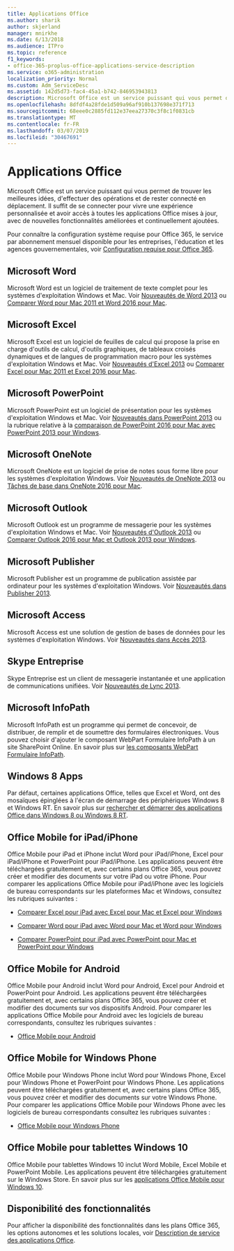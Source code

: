 ```yaml
---
title: Applications Office
ms.author: sharik
author: skjerland
manager: mnirkhe
ms.date: 6/13/2018
ms.audience: ITPro
ms.topic: reference
f1_keywords:
- office-365-proplus-office-applications-service-description
ms.service: o365-administration
localization_priority: Normal
ms.custom: Adm_ServiceDesc
ms.assetid: 142d5d73-fac4-45a1-b742-846953943813
description: Microsoft Office est un service puissant qui vous permet de trouver les meilleures idées, d'effectuer des opérations et de rester connecté en déplacement. Il suffit de se connecter pour vivre une expérience personnalisée et avoir accès à toutes les applications Office mises à jour, avec de nouvelles fonctionnalités améliorées et continuellement ajoutées.
ms.openlocfilehash: 8dfdf4a28fde1d509a96af910b137698e371f713
ms.sourcegitcommit: 68eee0c2885fd112e37eea27370c3f8c1f0831cb
ms.translationtype: MT
ms.contentlocale: fr-FR
ms.lasthandoff: 03/07/2019
ms.locfileid: "30467691"
---
```

# <a name="office-applications"></a>Applications Office

Microsoft Office est un service puissant qui vous permet de trouver les meilleures idées, d'effectuer des opérations et de rester connecté en déplacement. Il suffit de se connecter pour vivre une expérience personnalisée et avoir accès à toutes les applications Office mises à jour, avec de nouvelles fonctionnalités améliorées et continuellement ajoutées. 
  
Pour connaître la configuration système requise pour Office 365, le service par abonnement mensuel disponible pour les entreprises, l'éducation et les agences gouvernementales, voir [Configuration requise pour Office 365](https://products.office.com/office-system-requirements/#Office365forBEG).
  
## <a name="microsoft-word"></a>Microsoft Word
<a name="bkmk_Word"> </a>

Microsoft Word est un logiciel de traitement de texte complet pour les systèmes d'exploitation Windows et Mac. Voir [Nouveautés de Word 2013](http://go.microsoft.com/fwlink/p/?LinkId=271679) ou [Comparer Word pour Mac 2011 et Word 2016 pour Mac](https://support.office.com/en-us/article/Compare-Word-for-Mac-2011-with-Word-2016-for-Mac-ac41aed9-3d23-48de-8474-31515e29c48c).
  
## <a name="microsoft-excel"></a>Microsoft Excel
<a name="bkmk_Excel"> </a>

Microsoft Excel est un logiciel de feuilles de calcul qui propose la prise en charge d'outils de calcul, d'outils graphiques, de tableaux croisés dynamiques et de langues de programmation macro pour les systèmes d'exploitation Windows et Mac. Voir [Nouveautés d'Excel 2013](http://go.microsoft.com/fwlink/p/?LinkId=271680) ou [Comparer Excel pour Mac 2011 et Excel 2016 pour Mac](https://support.office.com/en-us/article/Compare-Excel-for-Mac-2011-with-Excel-2016-for-Mac-602a6c30-e6a6-47c5-9e0d-b16af397427a).
  
## <a name="microsoft-powerpoint"></a>Microsoft PowerPoint
<a name="bkmk_PowerPoint"> </a>

Microsoft PowerPoint est un logiciel de présentation pour les systèmes d'exploitation Windows et Mac. Voir [Nouveautés dans PowerPoint 2013](http://go.microsoft.com/fwlink/p/?LinkId=271681) ou la rubrique relative à la [comparaison de PowerPoint 2016 pour Mac avec PowerPoint 2013 pour Windows](https://support.office.com/en-us/article/Compare-PowerPoint-2016-for-Mac-with-PowerPoint-2013-for-Windows-desktop-902a52c1-553b-422f-a317-6bd75529659c?ui=en-US&amp;rs=en-US&amp;ad=US).
  
## <a name="microsoft-onenote"></a>Microsoft OneNote
<a name="bkmk_OneNote"> </a>

Microsoft OneNote est un logiciel de prise de notes sous forme libre pour les systèmes d'exploitation Windows. Voir [Nouveautés de OneNote 2013](http://go.microsoft.com/fwlink/p/?LinkId=271682) ou [Tâches de base dans OneNote 2016 pour Mac](https://support.office.com/en-US/article/Basic-tasks-in-OneNote-2016-for-Mac-0206acf2-77da-42ab-a2e8-b69ae450f6a0).
  
## <a name="microsoft-outlook"></a>Microsoft Outlook
<a name="bkmk_Outlook"> </a>

Microsoft Outlook est un programme de messagerie pour les systèmes d'exploitation Windows et Mac. Voir [Nouveautés d'Outlook 2013](http://go.microsoft.com/fwlink/p/?LinkId=271683) ou [Comparer Outlook 2016 pour Mac et Outlook 2013 pour Windows](https://support.office.com/en-us/article/Compare-Outlook-2016-for-Mac-with-Outlook-2013-for-Windows-bd54cb79-d367-4c2f-89c7-3e5d16618f87).
  
## <a name="microsoft-publisher"></a>Microsoft Publisher
<a name="bkmk_Publisher"> </a>

Microsoft Publisher est un programme de publication assistée par ordinateur pour les systèmes d'exploitation Windows. Voir [Nouveautés dans Publisher 2013](http://go.microsoft.com/fwlink/p/?LinkId=271684).
  
## <a name="microsoft-access"></a>Microsoft Access
<a name="bkmk_Access"> </a>

Microsoft Access est une solution de gestion de bases de données pour les systèmes d'exploitation Windows. Voir [Nouveautés dans Accès 2013](http://go.microsoft.com/fwlink/p/?LinkId=271685).
  
## <a name="skype-for-business"></a>Skype Entreprise
<a name="bkmk_Lync"> </a>

Skype Entreprise est un client de messagerie instantanée et une application de communications unifiées. Voir [Nouveautés de Lync 2013](http://go.microsoft.com/fwlink/p/?LinkId=271686).
  
## <a name="microsoft-infopath"></a>Microsoft InfoPath
<a name="bkmk_InfoPath"> </a>

Microsoft InfoPath est un programme qui permet de concevoir, de distribuer, de remplir et de soumettre des formulaires électroniques. Vous pouvez choisir d'ajouter le composant WebPart Formulaire InfoPath à un site SharePoint Online. En savoir plus sur [les composants WebPart Formulaire InfoPath](http://go.microsoft.com/fwlink/p/?LinkId=271687).
  
## <a name="windows-8-apps"></a>Windows 8 Apps
<a name="bkmkWin8Apps"> </a>

Par défaut, certaines applications Office, telles que Excel et Word, ont des mosaïques épinglées à l'écran de démarrage des périphériques Windows 8 et Windows RT. En savoir plus sur [rechercher et démarrer des applications Office dans Windows 8 ou Windows 8 RT](http://go.microsoft.com/fwlink/p/?LinkId=271688).
  
## <a name="office-mobile-for-ipadiphone"></a>Office Mobile for iPad/iPhone
<a name="BKMK_Office_for_iPad"> </a>

Office Mobile pour iPad et iPhone inclut Word pour iPad/iPhone, Excel pour iPad/iPhone et PowerPoint pour iPad/iPhone. Les applications peuvent être téléchargées gratuitement et, avec certains plans Office 365, vous pouvez créer et modifier des documents sur votre iPad ou votre iPhone. Pour comparer les applications Office Mobile pour iPad/iPhone avec les logiciels de bureau correspondants sur les plateformes Mac et Windows, consultez les rubriques suivantes :
  
- [Comparer Excel pour iPad avec Excel pour Mac et Excel pour Windows](http://go.microsoft.com/fwlink/p/?LinkId=507543)
    
- [Comparer Word pour iPad avec Word pour Mac et Word pour Windows](http://go.microsoft.com/fwlink/p/?LinkId=507544)
    
- [Comparer PowerPoint pour iPad avec PowerPoint pour Mac et PowerPoint pour Windows](http://go.microsoft.com/fwlink/p/?LinkId=507545)
    
## <a name="office-mobile-for-android"></a>Office Mobile for Android
<a name="BKMK_Office_for_Android"> </a>

Office Mobile pour Android inclut Word pour Android, Excel pour Android et PowerPoint pour Android. Les applications peuvent être téléchargées gratuitement et, avec certains plans Office 365, vous pouvez créer et modifier des documents sur vos dispositifs Android. Pour comparer les applications Office Mobile pour Android avec les logiciels de bureau correspondants, consultez les rubriques suivantes :
  
- [Office Mobile pour Android](https://support.office.com/en-us/article/Office-Mobile-for-Android-phones-ee598133-59d1-43c3-b47c-aac3f2d9a605?ui=en-US&amp;rs=en-US&amp;ad=US)
    
## <a name="office-mobile-for-windows-phone"></a>Office Mobile for Windows Phone
<a name="BKMK_Office_for_WindowsPhone"> </a>

Office Mobile pour Windows Phone inclut Word pour Windows Phone, Excel pour Windows Phone et PowerPoint pour Windows Phone. Les applications peuvent être téléchargées gratuitement et, avec certains plans Office 365, vous pouvez créer et modifier des documents sur votre Windows Phone. Pour comparer les applications Office Mobile pour Windows Phone avec les logiciels de bureau correspondants consultez les rubriques suivantes :
  
- [Office Mobile pour Windows Phone](https://support.office.com/en-us/article/Office-Mobile-for-Windows-Phone-011b83c4-0d5f-4ea8-bbbe-2ed0d76dc69c?ui=en-US&amp;rs=en-US&amp;ad=US)
    
## <a name="office-mobile-for-windows-10-tablets"></a>Office Mobile pour tablettes Windows 10
<a name="BKMK_Office_for_WindowsPhone"> </a>

Office Mobile pour tablettes Windows 10 inclut Word Mobile, Excel Mobile et PowerPoint Mobile. Les applications peuvent être téléchargées gratuitement sur le Windows Store. En savoir plus sur les [applications Office Mobile pour Windows 10](https://blogs.office.com/2015/07/29/office-mobile-apps-for-windows-10-are-here/).
  
## <a name="feature-availability"></a>Disponibilité des fonctionnalités
<a name="BKMK_Office_for_WindowsPhone"> </a>

Pour afficher la disponibilité des fonctionnalités dans les plans Office 365, les options autonomes et les solutions locales, voir [Description de service des applications Office](office-applications-service-description.md).
  

